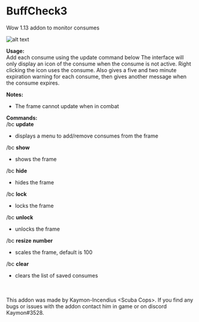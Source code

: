 # **BuffCheck3**
Wow 1.13 addon to monitor consumes

![alt text](https://i.imgur.com/hejONHO.png)

**Usage:**<br/>
Add each consume using the update command below The interface will only display an icon of 
the consume when the consume is not active. Right clicking the icon uses the consume.
Also gives a five and two minute expiration warning for each consume, then gives another message when the consume expires.<br/>

**Notes:**
* The frame cannot update when in combat

**Commands:**<br/>
/bc **update**

  - displays a menu to add/remove consumes from the frame

/bc **show**
  
  - shows the frame
  
/bc **hide**

   - hides the frame
   
/bc **lock**

   - locks the frame
   
/bc **unlock**

   - unlocks the frame
   
/bc **resize** **number**

   - scales the frame, default is 100

/bc **clear**

  - clears the list of saved consumes
  
<br/>\
This addon was made by Kaymon-Incendius \<Scuba Cops>. If you find
any bugs or issues with the addon contact him in game or on discord Kaymon#3528.